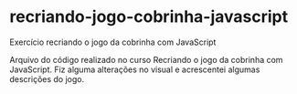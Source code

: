 # recriando-jogo-cobrinha-javascript
Exercício recriando o jogo da cobrinha com JavaScript

Arquivo do código realizado no curso Recriando o jogo da cobrinha com JavaScript. Fiz alguma alterações no visual e acrescentei algumas descrições do jogo.
